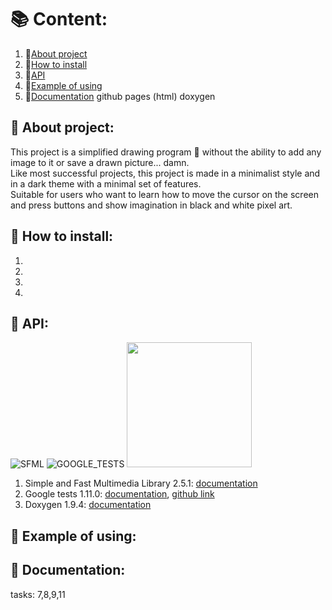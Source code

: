 # :books: Content:
1. :blue_book:[About project](https://github.com/Ruhrozz/SFML_test#about-project)
2. :green_book:[How to install](https://github.com/Ruhrozz/SFML_test#how-to-install)
3. :ledger:[API](https://github.com/Ruhrozz/SFML_test/#api)
4. :orange_book:[Example of using](https://github.com/Ruhrozz/SFML_test#example-of-using)
5. :closed_book:[Documentation](https://github.com/Ruhrozz/SFML_test#documentation) github pages (html) doxygen

## :blue_book: About project:

This project is a simplified drawing program :art: without the ability to add any image to it or save a drawn picture... damn.\
Like most successful projects, this project is made in a minimalist style and in a dark theme with a minimal set of features.\
Suitable for users who want to learn how to move the cursor on the screen and press buttons and show imagination in black and white pixel art.

## :green_book: How to install:
1.
2.
3.
4.

## :ledger: API:
![SFML](https://camo.githubusercontent.com/f1cd6496aa46486fae925d16a7eac97db76be820a37cb33ad2bc7cedf4191183/68747470733a2f2f7777772e73666d6c2d6465762e6f72672f696d616765732f6c6f676f2e706e67)
![GOOGLE_TESTS](https://user-images.githubusercontent.com/72031225/169479448-7ed0b186-c025-4bc6-83ae-ca751057bb49.png)
<img src="https://user-images.githubusercontent.com/72031225/169488191-74a0b54f-ab42-47c4-8292-1874283e3f2f.png" width="200" />


1. Simple and Fast Multimedia Library 2.5.1: [documentation](https://www.sfml-dev.org/documentation/2.5.1/)
2. Google tests 1.11.0: [documentation](https://google.github.io/googletest/), [github link](https://github.com/google/googletest)
3. Doxygen 1.9.4: [documentation](https://doxygen.nl/manual/index.html)

## :orange_book: Example of using:

## :closed_book: Documentation:


tasks: 7,8,9,11
